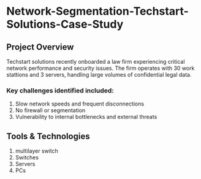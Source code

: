# Network-Segmentation-Techstart-Solutions-Case-Study
## Project Overview
Techstart solutions recently onboarded a law firm experiencing critical network performance and security issues. The firm operates with 30 work stattions and 3 servers, handling large volumes of confidential legal data.

### Key challenges identified included:
1. Slow network speeds and frequent disconnections
2. No firewall or segmentation
3. Vulnerability to internal bottlenecks and external threats



## Tools & Technologies
1. multilayer switch
2. Switches
3. Servers
4. PCs
